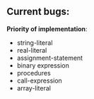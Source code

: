 
**Current bugs**:
- 

**Priority of implementation**:
- string-literal
- real-literal
- assignment-statement
- binary expression
- procedures
- call-expression
- array-literal

